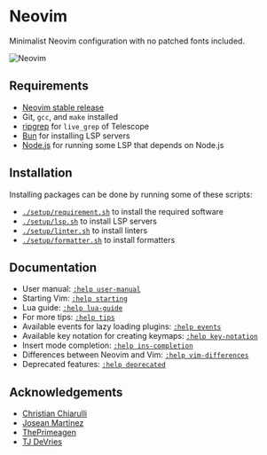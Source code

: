 # Neovim

Minimalist Neovim configuration with no patched fonts included.

![Neovim](https://github.com/wahyuwiyoko/nvim/assets/137708513/27191900-94f2-45c9-8466-4691e7c7364c)

## Requirements

- [Neovim stable release](https://github.com/neovim/neovim/releases/tag/stable)
- Git, `gcc`, and `make` installed
- [ripgrep](https://github.com/BurntSushi/ripgrep) for `live_grep` of Telescope
- [Bun](https://bun.sh/) for installing LSP servers
- [Node.js](https://nodejs.org/) for running some LSP that depends on Node.js

## Installation

Installing packages can be done by running some of these scripts:

- [`./setup/requirement.sh`](setup/requirement.sh) to install the required software
- [`./setup/lsp.sh`](setup/lsp.sh) to install LSP servers
- [`./setup/linter.sh`](setup/linter.sh) to install linters
- [`./setup/formatter.sh`](setup/formatter.sh) to install formatters

## Documentation

- User manual: [`:help user-manual`](https://neovim.io/doc/user/usr_toc.html)
- Starting Vim: [`:help starting`](https://neovim.io/doc/user/starting.html)
- Lua guide: [`:help lua-guide`](https://neovim.io/doc/user/lua-guide.html)
- For more tips: [`:help tips`](https://neovim.io/doc/user/tips.html)
- Available events for lazy loading plugins: [`:help events`](https://neovim.io/doc/user/autocmd.html#events)
- Available key notation for creating keymaps: [`:help key-notation`](https://neovim.io/doc/user/intro.html#key-notation)
- Insert mode completion: [`:help ins-completion`](https://neovim.io/doc/user/insert.html#ins-completion)
- Differences between Neovim and Vim: [`:help vim-differences`](https://neovim.io/doc/user/vim_diff.html)
- Deprecated features: [`:help deprecated`](https://neovim.io/doc/user/deprecated.html)

## Acknowledgements

- [Christian Chiarulli](https://github.com/ChristianChiarulli)
- [Josean Martinez](https://github.com/josean-dev)
- [ThePrimeagen](https://github.com/ThePrimeagen)
- [TJ DeVries](https://github.com/tjdevries)
